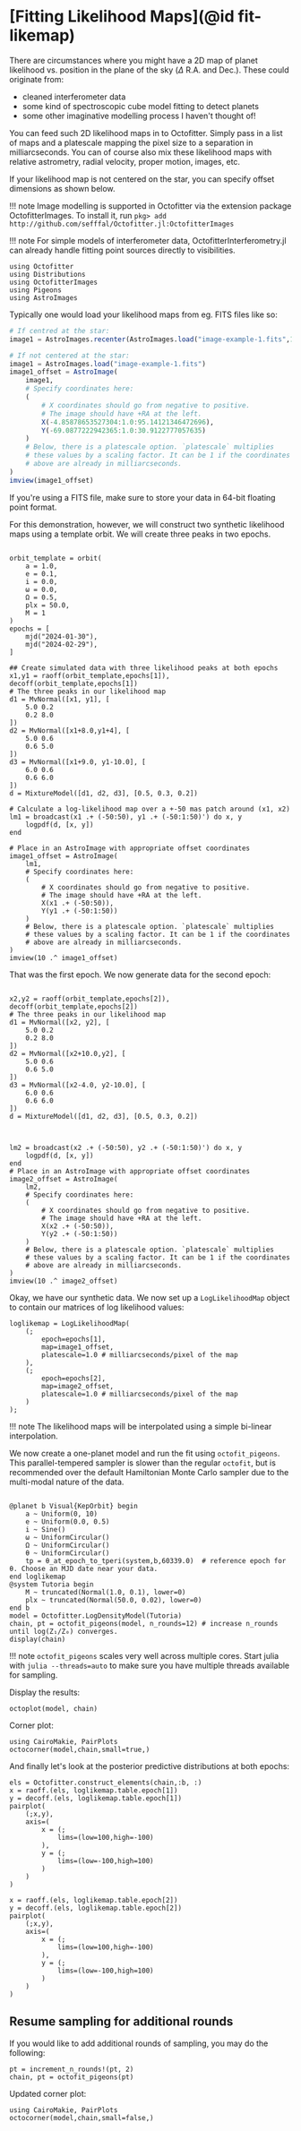 # [Fitting Likelihood Maps](@id fit-likemap)

There are circumstances where you might have a 2D map of planet likelihood vs. position in the plane of the sky ($\Delta$ R.A. and Dec.). These could originate from:
* cleaned interferometer data 
* some kind of spectroscopic cube model fitting to detect planets
* some other imaginative modelling process I haven't thought of!

You can feed such 2D likelihood maps in to Octofitter. Simply pass in a list of maps and a platescale mapping the pixel size to a separation in milliarcseconds. 
You can of course also mix these likelihood maps with relative astrometry, radial velocity, proper motion, images, etc.

If your likelihood map is not centered on the star, you can specify offset dimensions as shown below.

!!! note
    Image modelling is supported in Octofitter via the extension package OctofitterImages. To install it, run 
    `pkg> add http://github.com/sefffal/Octofitter.jl:OctofitterImages`

!!! note
    For simple models of interferometer data, OctofitterInterferometry.jl can already handle fitting point sources directly to visibilities.

```@example 1
using Octofitter
using Distributions
using OctofitterImages
using Pigeons
using AstroImages
```

Typically one would load your likelihood maps from eg. FITS files like so:
```julia
# If centred at the star:
image1 = AstroImages.recenter(AstroImages.load("image-example-1.fits",1))

# If not centered at the star:
image1 = AstroImages.load("image-example-1.fits")
image1_offset = AstroImage(
    image1,
    # Specify coordinates here:
    (
        # X coordinates should go from negative to positive.
        # The image should have +RA at the left.
        X(-4.85878653527304:1.0:95.14121346472696),
        Y(-69.0877222942365:1.0:30.9122777057635)
    )
    # Below, there is a platescale option. `platescale` multiplies
    # these values by a scaling factor. It can be 1 if the coordinates
    # above are already in milliarcseconds.
)
imview(image1_offset)
```
If you're using a FITS file, make sure to store your data in 64-bit floating point format.



For this demonstration, however, we will construct two synthetic likelihood maps using a template orbit. We will create three peaks in two epochs.
```@example 1

orbit_template = orbit(
    a = 1.0,
    e = 0.1,
    i = 0.0,
    ω = 0.0,
    Ω = 0.5,
    plx = 50.0,
    M = 1
)
epochs = [
    mjd("2024-01-30"),
    mjd("2024-02-29"),
]

## Create simulated data with three likelihood peaks at both epochs
x1,y1 = raoff(orbit_template,epochs[1]), decoff(orbit_template,epochs[1])
# The three peaks in our likelihood map
d1 = MvNormal([x1, y1], [
    5.0 0.2
    0.2 8.0
])
d2 = MvNormal([x1+8.0,y1+4], [
    5.0 0.6
    0.6 5.0
])
d3 = MvNormal([x1+9.0, y1-10.0], [
    6.0 0.6
    0.6 6.0
])
d = MixtureModel([d1, d2, d3], [0.5, 0.3, 0.2])

# Calculate a log-likelihood map over a +-50 mas patch around (x1, x2)
lm1 = broadcast(x1 .+ (-50:50), y1 .+ (-50:1:50)') do x, y
    logpdf(d, [x, y])
end

# Place in an AstroImage with appropriate offset coordinates
image1_offset = AstroImage(
    lm1,
    # Specify coordinates here:
    (
        # X coordinates should go from negative to positive.
        # The image should have +RA at the left.
        X(x1 .+ (-50:50)),
        Y(y1 .+ (-50:1:50))
    )
    # Below, there is a platescale option. `platescale` multiplies
    # these values by a scaling factor. It can be 1 if the coordinates
    # above are already in milliarcseconds.
)
imview(10 .^ image1_offset)
```

That was the first epoch. We now generate data for the second epoch:
```@example 1

x2,y2 = raoff(orbit_template,epochs[2]), decoff(orbit_template,epochs[2])
# The three peaks in our likelihood map
d1 = MvNormal([x2, y2], [
    5.0 0.2
    0.2 8.0
])
d2 = MvNormal([x2+10.0,y2], [
    5.0 0.6
    0.6 5.0
])
d3 = MvNormal([x2-4.0, y2-10.0], [
    6.0 0.6
    0.6 6.0
])
d = MixtureModel([d1, d2, d3], [0.5, 0.3, 0.2])



lm2 = broadcast(x2 .+ (-50:50), y2 .+ (-50:1:50)') do x, y
    logpdf(d, [x, y])
end
# Place in an AstroImage with appropriate offset coordinates
image2_offset = AstroImage(
    lm2,
    # Specify coordinates here:
    (
        # X coordinates should go from negative to positive.
        # The image should have +RA at the left.
        X(x2 .+ (-50:50)),
        Y(y2 .+ (-50:1:50))
    )
    # Below, there is a platescale option. `platescale` multiplies
    # these values by a scaling factor. It can be 1 if the coordinates
    # above are already in milliarcseconds.
)
imview(10 .^ image2_offset)
```


Okay, we have our synthetic data. We now set up a `LogLikelihoodMap` object to contain our matrices of log likelihood values:
```@example 1
loglikemap = LogLikelihoodMap(
    (;
        epoch=epochs[1],
        map=image1_offset,
        platescale=1.0 # milliarcseconds/pixel of the map
    ),
    (;
        epoch=epochs[2],
        map=image2_offset,
        platescale=1.0 # milliarcseconds/pixel of the map
    )
);
```

!!! note
    The likelihood maps will be interpolated using a simple bi-linear interpolation. 

We now create a one-planet model and run the fit using `octofit_pigeons`. This parallel-tempered sampler is slower than the regular `octofit`, but is recommended over the default Hamiltonian Monte Carlo sampler due to the multi-modal nature of the data. 
```@example 1

@planet b Visual{KepOrbit} begin
    a ~ Uniform(0, 10)
    e ~ Uniform(0.0, 0.5)
    i ~ Sine()
    ω ~ UniformCircular()
    Ω ~ UniformCircular()
    θ ~ UniformCircular()
    tp = θ_at_epoch_to_tperi(system,b,60339.0)  # reference epoch for θ. Choose an MJD date near your data.
end loglikemap
@system Tutoria begin
    M ~ truncated(Normal(1.0, 0.1), lower=0)
    plx ~ truncated(Normal(50.0, 0.02), lower=0)
end b 
model = Octofitter.LogDensityModel(Tutoria)
chain, pt = octofit_pigeons(model, n_rounds=12) # increase n_rounds until log(Z₁/Z₀) converges.
display(chain)
```

!!! note
    `octofit_pigeons` scales very well across multiple cores. Start julia with `julia --threads=auto` to make sure you have multiple threads available for sampling.

Display the results:
```@example 1
octoplot(model, chain)
```

Corner plot:
```@example 1
using CairoMakie, PairPlots
octocorner(model,chain,small=true,)
```

And finally let's look at the posterior predictive distributions at both epochs:
```@example 1
els = Octofitter.construct_elements(chain,:b, :)
x = raoff.(els, loglikemap.table.epoch[1])
y = decoff.(els, loglikemap.table.epoch[1])
pairplot(
    (;x,y),
    axis=(
        x = (;
            lims=(low=100,high=-100)
        ),
        y = (;
            lims=(low=-100,high=100)
        )
    )
)
```

```@example 1
x = raoff.(els, loglikemap.table.epoch[2])
y = decoff.(els, loglikemap.table.epoch[2])
pairplot(
    (;x,y),
    axis=(
        x = (;
            lims=(low=100,high=-100)
        ),
        y = (;
            lims=(low=-100,high=100)
        )
    )
)
```


## Resume sampling for additional rounds

If you would like to add additional rounds of sampling, you may do the following:
```@example 1
pt = increment_n_rounds!(pt, 2)
chain, pt = octofit_pigeons(pt)
```

Updated corner plot:
```@example 1
using CairoMakie, PairPlots
octocorner(model,chain,small=false,)
```
